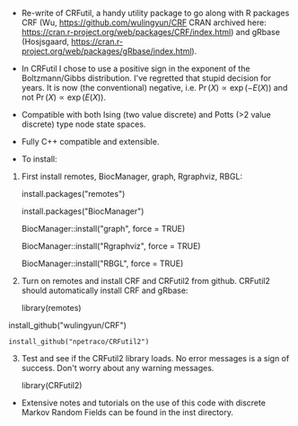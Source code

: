 * Re-write of CRFutil, a handy utility package to go along with R packages CRF 
(Wu, https://github.com/wulingyun/CRF CRAN archived here: https://cran.r-project.org/web/packages/CRF/index.html) and gRbase (Hosjsgaard, https://cran.r-project.org/web/packages/gRbase/index.html). 

* In CRFutil I chose to use a positive sign in the exponent of the Boltzmann/Gibbs distribution. I've regretted that stupid decision for years. It is now (the conventional) negative, i.e. $\Pr(X) \propto \exp(-E(X))$ and not $\Pr(X) \propto \exp(E(X))$.

* Compatible with both Ising (two value discrete) and Potts (>2 value discrete) type node state spaces.

* Fully C++ compatible and extensible. 

* To install:

1. First install remotes, BiocManager, graph, Rgraphviz, RBGL:

	install.packages("remotes")

	install.packages("BiocManager")

	BiocManager::install("graph", force = TRUE)

	BiocManager::install("Rgraphviz", force = TRUE)
	
	BiocManager::install("RBGL", force = TRUE)

2. Turn on remotes and install CRF and CRFutil2 from github. CRFutil2 should automatically install CRF and gRbase:

	library(remotes)

  install_github("wulingyun/CRF")

	install_github("npetraco/CRFutil2")

3. Test and see if the CRFutil2 library loads. No error messages is a sign of success. Don't worry about any warning messages.

	library(CRFutil2)

* Extensive notes and tutorials on the use of this code with discrete  Markov Random Fields can be found in the inst directory. 

